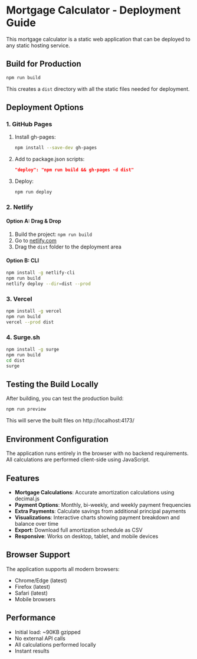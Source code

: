 # Mortgage Calculator - Deployment Guide

This mortgage calculator is a static web application that can be deployed to any static hosting service.

## Build for Production

```bash
npm run build
```

This creates a `dist` directory with all the static files needed for deployment.

## Deployment Options

### 1. GitHub Pages

1. Install gh-pages:
   ```bash
   npm install --save-dev gh-pages
   ```

2. Add to package.json scripts:
   ```json
   "deploy": "npm run build && gh-pages -d dist"
   ```

3. Deploy:
   ```bash
   npm run deploy
   ```

### 2. Netlify

#### Option A: Drag & Drop
1. Build the project: `npm run build`
2. Go to [netlify.com](https://netlify.com)
3. Drag the `dist` folder to the deployment area

#### Option B: CLI
```bash
npm install -g netlify-cli
npm run build
netlify deploy --dir=dist --prod
```

### 3. Vercel

```bash
npm install -g vercel
npm run build
vercel --prod dist
```

### 4. Surge.sh

```bash
npm install -g surge
npm run build
cd dist
surge
```

## Testing the Build Locally

After building, you can test the production build:

```bash
npm run preview
```

This will serve the built files on http://localhost:4173/

## Environment Configuration

The application runs entirely in the browser with no backend requirements. All calculations are performed client-side using JavaScript.

## Features

- **Mortgage Calculations**: Accurate amortization calculations using decimal.js
- **Payment Options**: Monthly, bi-weekly, and weekly payment frequencies
- **Extra Payments**: Calculate savings from additional principal payments
- **Visualizations**: Interactive charts showing payment breakdown and balance over time
- **Export**: Download full amortization schedule as CSV
- **Responsive**: Works on desktop, tablet, and mobile devices

## Browser Support

The application supports all modern browsers:
- Chrome/Edge (latest)
- Firefox (latest)
- Safari (latest)
- Mobile browsers

## Performance

- Initial load: ~90KB gzipped
- No external API calls
- All calculations performed locally
- Instant results